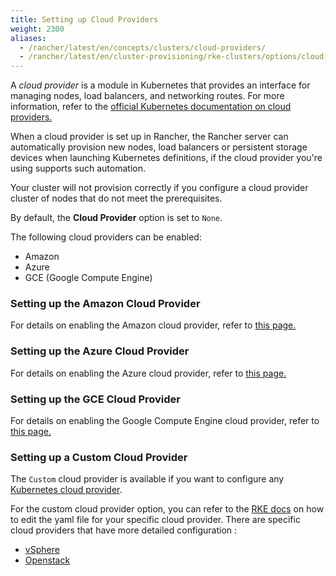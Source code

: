 ```yaml
---
title: Setting up Cloud Providers
weight: 2300
aliases:
  - /rancher/latest/en/concepts/clusters/cloud-providers/
  - /rancher/latest/en/cluster-provisioning/rke-clusters/options/cloud-providers
---
```

A _cloud provider_ is a module in Kubernetes that provides an interface for managing nodes, load balancers, and networking routes. For more information, refer to the [official Kubernetes documentation on cloud providers.](https://kubernetes.io/docs/concepts/cluster-administration/cloud-providers/)

When a cloud provider is set up in Rancher, the Rancher server can automatically provision new nodes, load balancers or persistent storage devices when launching Kubernetes definitions, if the cloud provider you're using supports such automation.

Your cluster will not provision correctly if you configure a cloud provider cluster of nodes that do not meet the prerequisites.

By default, the **Cloud Provider** option is set to `None`.

The following cloud providers can be enabled:

* Amazon
* Azure
* GCE (Google Compute Engine)

### Setting up the Amazon Cloud Provider

For details on enabling the Amazon cloud provider, refer to [this page.]({{<baseurl>}}/rancher/latest/en/cluster-provisioning/rke-clusters/cloud-providers/amazon)

### Setting up the Azure Cloud Provider

For details on enabling the Azure cloud provider, refer to [this page.]({{<baseurl>}}/rancher/latest/en/cluster-provisioning/rke-clusters/cloud-providers/azure)

### Setting up the GCE Cloud Provider

For details on enabling the Google Compute Engine cloud provider, refer to [this page.]({{<baseurl>}}/rancher/latest/en/cluster-provisioning/rke-clusters/cloud-providers/gce)

### Setting up a Custom Cloud Provider

The `Custom` cloud provider is available if you want to configure any [Kubernetes cloud provider](https://kubernetes.io/docs/concepts/cluster-administration/cloud-providers/).

For the custom cloud provider option, you can refer to the [RKE docs]({{<baseurl>}}/rke/latest/en/config-options/cloud-providers/) on how to edit the yaml file for your specific cloud provider. There are specific cloud providers that have more detailed configuration :

* [vSphere]({{<baseurl>}}/rke/latest/en/config-options/cloud-providers/vsphere/)
* [Openstack]({{<baseurl>}}/rke/latest/en/config-options/cloud-providers/openstack/)